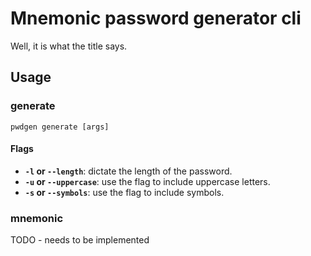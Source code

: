 # Mnemonic password generator cli 

Well, it is what the title says. 



## Usage 

### generate 
```
pwdgen generate [args]
```

#### Flags 

- **`-l` or `--length`**: dictate the length of the password.
- **`-u` or `--uppercase`**: use the flag to include uppercase letters. 
- **`-s` or `--symbols`**: use the flag to include symbols.  

### mnemonic 

TODO - needs to be implemented